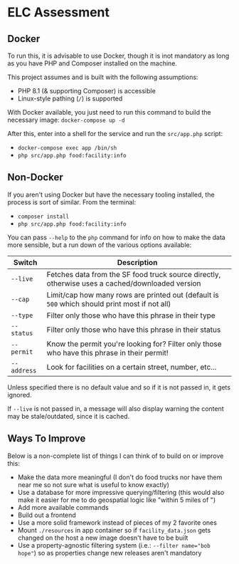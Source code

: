 # ELC Assessment

## Docker

To run this, it is advisable to use Docker, though it is inot mandatory as long as you have PHP and Composer installed on the machine.

This project assumes and is built with the following assumptions:

* PHP 8.1 (& supporting Composer) is accessible
* Linux-style pathing (`/`) is supported

With Docker available, you just need to run this command to build the necessary image: `docker-compose up -d`

After this, enter into a shell for the service and run the `src/app.php` script:
* `docker-compose exec app /bin/sh`
* `php src/app.php food:facility:info`

## Non-Docker

If you aren't using Docker but have the necessary tooling installed, the process is sort of similar.  From the terminal:

* `composer install`
* `php src/app.php food:facility:info`

You can pass `--help` to the `php` command for info on how to make the data more sensible, but a run down of the various options available:

|Switch|Description|
|--|--|
|`--live`|Fetches data from the SF food truck source directly, otherwise uses a cached/downloaded version|
|`--cap`|Limit/cap how many rows are printed out (default is `500` which should print most if not all)|
|`--type`|Filter only those who have this phrase in their type|
|`--status`|Filter only those who have this phrase in their status|
|`--permit`|Know the permit you're looking for?  Filter only those who have this phrase in their permit!|
|`--address`|Look for facilities on a certain street, number, etc...|

Unless specified there is no default value and so if it is not passed in, it gets ignored.

If `--live` is not passed in, a message will also display warning the content may be stale/outdated, since it is cached.

## Ways To Improve

Below is a non-complete list of things I can think of to build on or improve this:

* Make the data more meaningful (I don't do food trucks nor have them near me so not sure what is useful to know exactly)
* Use a database for more impressive querying/filtering (this would also make it easier for me to do geospatial logic like "within 5 miles of <zip>")
* Add more available commands
* Build out a frontend
* Use a more solid framework instead of pieces of my 2 favorite ones
* Mount `./resources` in app container so if `facility_data.json` gets changed on the host a new image doesn't have to be built
* Use a property-agnostic filtering system (i.e.: `--filter name="bob hope"`) so as properties change new releases aren't mandatory